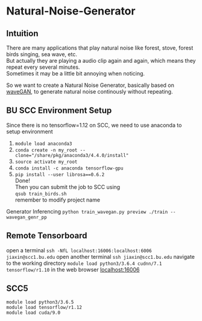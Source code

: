 # Natural-Noise-Generator

## Intuition

There are many applications that play natural noise like forest, stove, forest birds singing, sea wave, etc.  
But actually they are playing a audio clip again and again, which means they repeat every several minutes.  
Sometimes it may be a little bit annoying when noticing.

So we want to create a Natural Noise Generator, basically based on [waveGAN](https://github.com/chrisdonahue/wavegan), to generate natural noise continously without repeating.

## BU SCC Environment Setup

Since there is no tensorflow=1.12 on SCC, we need to use anaconda to setup environment
1. ```module load anaconda3```
2. ```conda create -n my_root --clone="/share/pkg/anaconda3/4.4.0/install"```
3. ```source activate my_root```
4. ```conda install -c anaconda tensorflow-gpu```
5. ```pip install --user librosa==0.6.2```  
Done!  
Then you can submit the job to SCC using  
```qsub train_birds.sh```  
remember to modify project name

Generator Inferencing
```python train_wavegan.py preview ./train --wavegan_genr_pp```

## Remote Tensorboard
open a terminal
```ssh -NfL localhost:16006:localhost:6006 jiaxin@scc1.bu.edu```
open another terminal
```ssh jiaxin@scc1.bu.edu```
navigate to the working directory
```module load python3/3.6.4 cudnn/7.1 tensorflow/r1.10```
in the web browser
[localhost:16006](http://localhost:16006)


## SCC5
```module load python3/3.6.5```  
```module load tensorflow/r1.12```  
```module load cuda/9.0```  
